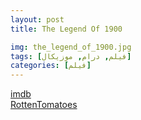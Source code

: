 ```yaml
---
layout: post
title: The Legend Of 1900

img: the_legend_of_1900.jpg
tags: [فیلم, درام, موزیکال]
categories: [فیلم]
---
```


[imdb](https://www.imdb.com/title/tt0120731)  
[RottenTomatoes](https://www.rottentomatoes.com/m/legend_of_1900)